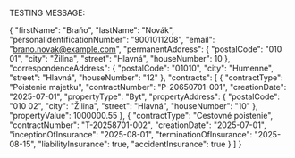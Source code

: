 TESTING MESSAGE:

{
  "firstName": "Braňo",
  "lastName": "Novák",
  "personalIdentificationNumber": "9001011208",
  "email": "brano.novak@example.com",
  "permanentAddress": {
    "postalCode": "010 01",
    "city": "Žilina",
    "street": "Hlavná",
    "houseNumber": 10
  },
  "correspondenceAddress": {
    "postalCode": "01010",
    "city": "Humenne",
    "street": "Hlavná",
    "houseNumber": "12"
  },
  "contracts": [
    {
      "contractType": "Poistenie majetku",
      "contractNumber": "P-20650701-001",
      "creationDate": "2025-07-01",
      "propertyType": "Byt",
      "propertyAddress": {
        "postalCode": "010 02",
        "city": "Žilina",
        "street": "Hlavná",
        "houseNumber": "10"
      },
      "propertyValue": 1000000.55
    },
    {
      "contractType": "Cestovné poistenie",
      "contractNumber": "T-20258701-002",
      "creationDate": "2025-07-01",
      "inceptionOfInsurance": "2025-08-01",
      "terminationOfInsurance": "2025-08-15",
      "liabilityInsurance": true,
      "accidentInsurance": true
    }
  ]
}
